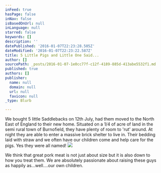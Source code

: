 ```yaml
---
inFeed: true
hasPage: false
inNav: false
isBasedOnUrl: null
inLanguage: null
starred: false
keywords: []
description: ''
datePublished: '2016-01-07T22:23:28.505Z'
dateModified: '2016-01-07T22:23:22.587Z'
title: 5 Little Pigs and Little One Said...
author: []
sourcePath: _posts/2016-01-07-1e0cc77f-c12f-4189-885d-413abe5532f1.md
published: true
authors: []
publisher:
  name: null
  domain: null
  url: null
  favicon: null
_type: Blurb

---
```

We bought 5 little Saddlebacks on 12th July, had them moved to the North East of England to their new home. Situated on a 1/4 of acre of land in the semi rural town of Burnofield, they have plenty of room to 'rut' around. At night they are able to enter a massive brick shelter to live in. Their bedding laid with straw and we often have our children come and help care for the  pigs. Yes they were all named! ![](https://the-grid-user-content.s3-us-west-2.amazonaws.com/12aff5e8-184e-4b61-8bee-81264d67908f.JPG)

We think that great pork meat is not just about size but it is also down to how you treat them. We are absolutely passionate about raising these guys as happily as...well....our own children.